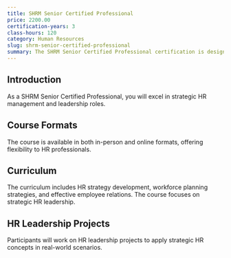 ```yaml
---
title: SHRM Senior Certified Professional
price: 2200.00
certification-years: 3
class-hours: 120
category: Human Resources
slug: shrm-senior-certified-professional
summary: The SHRM Senior Certified Professional certification is designed for human resources professionals seeking advanced expertise in HR management. This comprehensive course covers HR strategy, workforce planning, and employee relations. It equips candidates with the skills needed to excel in senior HR roles.
---
```


## Introduction

As a SHRM Senior Certified Professional, you will excel in strategic HR management and leadership roles.

## Course Formats

The course is available in both in-person and online formats, offering flexibility to HR professionals.

## Curriculum

The curriculum includes HR strategy development, workforce planning strategies, and effective employee relations. The course focuses on strategic HR leadership.

## HR Leadership Projects

Participants will work on HR leadership projects to apply strategic HR concepts in real-world scenarios.

